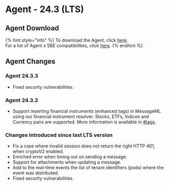 # Agent - 24.3 (LTS)

## Agent Download

{% hint style="info" %}
To download the Agent, click [here](https://storage.googleapis.com/sym-platform/developers/rest-api/agent-24.3.3.zip).\
For a list of Agent x SBE compatibilities, click [here](../../agent-guide/sbe-x-agent-compatibility-matrix.md).
{% endhint %}

## Agent Changes

### Agent 24.3.3

* Fixed security vulnerabilities.

### Agent 24.3.2

* Support inserting financial instruments (enhanced tags) in MessageML using our financial instrument resolver. Stocks, ETFs, Indices and Currency pairs are supported. More information is available in [#tags](../../../bots/messages/overview-of-messageml/messageml-basic-format-tags/shorthand-tags/#tags "mention").

### Changes introduced since last LTS version

* Fix a case where invalid session does not return the right HTTP 401, when cryptoV2 enabled.
* Enriched error when timing out on sending a message.
* Support for attachments when updating a  message.
* Add to the real-time events the list of tenant identifiers (pods) where the event was distributed.
* Fixed security vulnerabilities.
